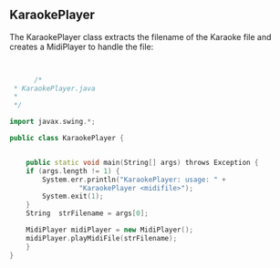 
##  KaraokePlayer 


The KaraokePlayer class extracts the filename of the Karaoke
      file and creates a MidiPlayer to handle the file:

```cpp

      
      /*
 * KaraokePlayer.java
 *
 */

import javax.swing.*;

public class KaraokePlayer {


    public static void main(String[] args) throws Exception {
	if (args.length != 1) {
	    System.err.println("KaraokePlayer: usage: " +
			     "KaraokePlayer <midifile>");
	    System.exit(1);
	}
	String	strFilename = args[0];

	MidiPlayer midiPlayer = new MidiPlayer();
	midiPlayer.playMidiFile(strFilename);
    }
}




      
    
```
